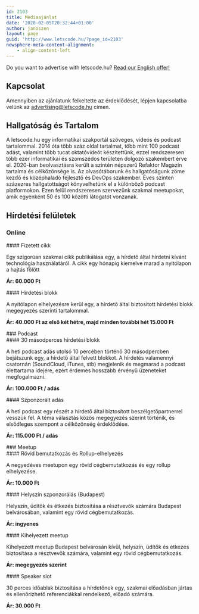 ```yaml
---
id: 2103
title: Médiaajánlat
date: '2020-02-05T20:32:44+01:00'
author: janoszen
layout: page
guid: 'http://www.letscode.hu/?page_id=2103'
newsphere-meta-content-alignment:
    - align-content-left
---
```


Do you want to advertise with letscode.hu? [Read our English offer!](/advertising/)

## Kapcsolat

Amennyiben az ajánlatunk felkeltette az érdeklődését, lépjen kapcsolatba velünk az advertising@letscode.hu címen.

## Hallgatóság és Tartalom

A letscode.hu egy informatikai szakportál szöveges, videós és podcast tartalommal. 2014 óta több száz oldal tartalmat, több mint 100 podcast adást, valamint több tucat oktatóvideót készítettünk, ezzel rendszeresen több ezer informatikai és szomszédos területen dolgozó szakembert érve el. 2020-ban beolvasztásra került a szintén népszerű Refaktor Magazin tartalma és célközönsége is. Az olvasótáborunk és hallgatóságunk zöme kezdő és középhaladó fejlesztő és DevOps szakember. Éves szinten százezres hallgatottságot könyvelhetünk el a különböző podcast platformokon. Ezen felül rendszeresen szervezünk szakmai meetupokat, amik egyenként 50 és 100 közötti látogatót vonzanak.

## Hírdetési felületek

### Online

<div class="wp-block-columns is-layout-flex wp-container-core-columns-layout-1 wp-block-columns-is-layout-flex"><div class="wp-block-column is-layout-flow wp-block-column-is-layout-flow">#### Fizetett cikk

Egy szigorúan szakmai cikk publikálása egy, a hírdető által hírdetni kívánt technológia használatáról. A cikk egy hónapig kiemelve marad a nyitólapon a hajtás fölött

**Ár: 60.000 Ft**

</div><div class="wp-block-column is-layout-flow wp-block-column-is-layout-flow">#### Hírdetési blokk

A nyitólapon elhelyezésre kerül egy, a hírdető által biztosított hírdetési blokk megegyezés szerinti tartalommal.

**Ár: 40.000 Ft az első két hétre, majd minden további hét 15.000 Ft**

</div></div>### Podcast

<div class="wp-block-columns is-layout-flex wp-container-core-columns-layout-2 wp-block-columns-is-layout-flex"><div class="wp-block-column is-layout-flow wp-block-column-is-layout-flow">#### 30 másodperces hírdetési blokk

A heti podcast adás utolsó 10 percében történő 30 másodpercben bejátszunk egy, a hírdető által felvett blokkot. A hírdetés valamennyi csatornán (SoundCloud, iTunes, stb) megjelenik és megmarad a podcast élettartama idejére, ezért érdemes hosszabb érvényű üzeneteket megfogalmazni.

**Ár: 100.000 Ft / adás**

</div><div class="wp-block-column is-layout-flow wp-block-column-is-layout-flow">#### Szponzorált adás

A heti podcast egy részét a hírdető által biztosított beszélgetőpartnerrel vesszük fel. A téma választás közös megegyezés szerint történik, és elsődleges szempont a célközönség érdeklődése.

**Ár: 115.000 Ft / adás**

</div></div>### Meetup

<div class="wp-block-columns is-layout-flex wp-container-core-columns-layout-3 wp-block-columns-is-layout-flex"><div class="wp-block-column is-layout-flow wp-block-column-is-layout-flow">#### Rövid bemutatkozás és Rollup-elhelyezés

A negyedéves meetupon egy rövid cégbemutatkozás és egy rollup elhelyezése.

**Ár: 10.000 Ft**

</div><div class="wp-block-column is-layout-flow wp-block-column-is-layout-flow">#### Helyszín szponzorálás (Budapest)

Helyszín, üdítők és étkezés biztosítása a résztvevők számára Budapest belvárosában, valamint egy rövid cégbemutatkozás.

**Ár: ingyenes**

</div></div><div class="wp-block-columns is-layout-flex wp-container-core-columns-layout-4 wp-block-columns-is-layout-flex"><div class="wp-block-column is-layout-flow wp-block-column-is-layout-flow">#### Kihelyezett meetup

Kihelyezett meetup Budapest belvárosán kívül, helyszín, üdítők és étkezés biztosítása a résztvevők számára, valamint egy rövid cégbemutatkozás.

**Ár: megegyezés szerint**

</div><div class="wp-block-column is-layout-flow wp-block-column-is-layout-flow">#### Speaker slot

30 perces időablak biztosítása a hírdetőnek egy, szakmai előadásban jártas és ellenőrizhető referenciákkal rendelkező, előadó számára.

**Ár: 30.000 Ft**

</div></div>